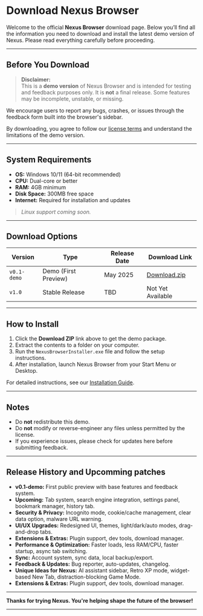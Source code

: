 # Download Nexus Browser

Welcome to the official **Nexus Browser** download page. Below you’ll find all the information you need to download and install the latest demo version of Nexus. Please read everything carefully before proceeding.

---

## Before You Download

> **Disclaimer:**  
This is a **demo version** of Nexus Browser and is intended for testing and feedback purposes only. It is **not** a final release. Some features may be incomplete, unstable, or missing.

We encourage users to report any bugs, crashes, or issues through the feedback form built into the browser's sidebar.

By downloading, you agree to follow our [license terms](./LICENSE.md) and understand the limitations of the demo version.

---

## System Requirements

- **OS:** Windows 10/11 (64-bit recommended)  
- **CPU:** Dual-core or better  
- **RAM:** 4GB minimum  
- **Disk Space:** 300MB free space  
- **Internet:** Required for installation and updates  

> *Linux support coming soon.*

---

## Download Options

| Version | Type        | Release Date | Download Link |
|---------|-------------|---------------|----------------|
| `v0.1-demo` | Demo (First Preview) | May 2025 | [Download.zip](#) |
| `v1.0` | Stable Release | TBD | Not Yet Available |

---

## How to Install

1. Click the **Download ZIP** link above to get the demo package.
2. Extract the contents to a folder on your computer.
3. Run the `NexusBrowserInstaller.exe` file and follow the setup instructions.
4. After installation, launch Nexus Browser from your Start Menu or Desktop.

For detailed instructions, see our [Installation Guide](./INSTALLGUID.md).

---

## Notes

- Do **not** redistribute this demo.
- Do **not** modify or reverse-engineer any files unless permitted by the license.
- If you experience issues, please check for updates here before submitting feedback.

---

## Release History and Upcomming patches

- **v0.1-demo:** First public preview with base features and feedback system.
- **Upcoming:** Tab system, search engine integration, settings panel, bookmark manager, history tab. 
- **Security & Privacy:** Incognito mode, cookie/cache management, clear data option, malware URL warning. 
- **UI/UX Upgrades:** Redesigned UI, themes, light/dark/auto modes, drag-and-drop tabs. 
- **Extensions & Extras:** Plugin support, dev tools, download manager.
- **Performance & Optimization:** Faster loads, less RAM/CPU, faster startup, async tab switching.
- **Sync:** Account system, sync data, local backup/export.
- **Feedback & Updates:** Bug reporter, auto-updates, changelog.
- **Unique Ideas for Nexus:** AI assistant sidebar, Retro XP mode, widget-based New Tab, distraction-blocking Game Mode.
- **Extensions & Extras:** Plugin support, dev tools, download manager. 

---

**Thanks for trying Nexus. You're helping shape the future of the browser!**

---
